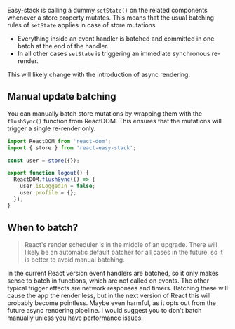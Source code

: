 Easy-stack is calling a dummy `setState()` on the related components whenever a store property mutates. This means that the usual batching rules of `setState` applies in case of store mutations.

- Everything inside an event handler is batched and committed in one batch at the end of the handler.
- In all other cases `setState` is triggering an immediate synchronous re-render.

This will likely change with the introduction of async rendering.

## Manual update batching

You can manually batch store mutations by wrapping them with the `flushSync()` function from ReactDOM. This ensures that the mutations will trigger a single re-render only.

```js
import ReactDOM from 'react-dom';
import { store } from 'react-easy-stack';

const user = store({});

export function logout() {
  ReactDOM.flushSync(() => {
    user.isLoggedIn = false;
    user.profile = {};
  });
}
```

## When to batch?

> React's render scheduler is in the middle of an upgrade. There will likely be an automatic default batcher for all cases in the future, so it is better to avoid manual batching.

In the current React version event handlers are batched, so it only makes sense to batch in functions, which are not called on events. The other typical trigger effects are network responses and timers. Batching these will cause the app the render less, but in the next version of React this will probably become pointless. Maybe even harmful, as it opts out from the future async rendering pipeline. I would suggest you to don't batch manually unless you have performance issues.

